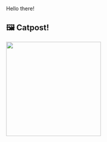 Hello there!



## 🖼️ Catpost!

<sub>
    <img src="https://cdn2.thecatapi.com/images/dff.jpg" height="256">
</sub>

